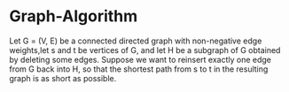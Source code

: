 # Graph-Algorithm
 Let G = (V, E) be a connected directed graph with non-negative edge weights,let s and t be vertices of G, and let H be a subgraph of G obtained by deleting some edges. Suppose we want to reinsert exactly one edge from G back into H, so that the shortest path from s to t in the resulting graph is as short as possible.
